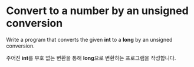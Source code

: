 # Convert to a number by an unsigned conversion

Write a program that converts the given **int** to a **long** by an unsigned conversion.

주어진 **int**를 부호 없는 변환을 통해 **long**으로 변환하는 프로그램을 작성합니다.
